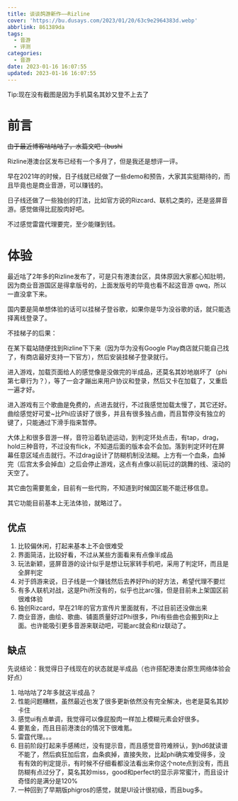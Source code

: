 ```yaml
---
title: 谈谈鸽游新作——Rizline
cover: 'https://bu.dusays.com/2023/01/20/63c9e2964383d.webp'
abbrlink: 861389da
tags:
  - 音游
  - 评测
categories:
  - 音游
date: 2023-01-16 16:07:55
updated: 2023-01-16 16:07:55
---
```


Tip:现在没有截图是因为手机莫名其妙又登不上去了

# 前言

~~由于最近博客咕咕咕了，水篇文吧（bushi~~

Rizline港澳台区发布已经有一个多月了，但是我还是想评一评。

早在2021年的时候，日子线就已经做了一些demo和预告，大家其实挺期待的，而且毕竟也是商业音游，可以赚钱的。

日子线还做了一些独创的打法，比如官方说的Rizcard、联机之类的，还是竖屏音游。感觉做得比屁股肉好吧。

不过感觉雷霆代理要完，至少能赚到钱。

# 体验

最近咕了2年多的Rizline发布了，可是只有港澳台区，具体原因大家都心知肚明，因为商业音游国区是得拿版号的，上面发版号的毕竟也看不起这音游 qwq，所以一直没拿下来。

国内要是简单想体验的话可以挂梯子登谷歌，如果你是华为没谷歌的话，就只能选择离线登录了。

不挂梯子的后果：

在某下载站随便找到Rizline下下来（因为华为没有Google Play商店就只能自己找了，有商店最好支持一下官方），然后安装挂梯子登录就行。

进入游戏，加载页面给人的感觉像是没做完的半成品，还莫名其妙地崩坏了（phi第七章行为？），等了一会才蹦出来用户协议和登录，然后又卡在加载了，又重启一遍才好。

进入游戏有三个歌曲是免费的，点进去就行，不过我感觉加载太慢了，其它还好。曲绘感觉好可爱~比Phi应该好了很多，并且有很多独占曲，而且暂停没有独立的键了，只能通过下滑手指来暂停。

大体上和很多音游一样，音符沿着轨迹运动，到判定环处点击，有tap，drag，hold三种音符，不过没有flick，不知道后面的版本会不会加。落到判定环时在屏幕任意区域点击就行。不过drag设计了防糊机制没法糊。上方有一个血条，血掉完（后宫太多会掉血）之后会停止游戏，这点有点像以前玩过的跳舞的线、滚动的天空了。

其它曲包需要氪金，目前有一些代购，不知道到时候国区能不能迁移信息。

其它功能目前基本上无法体验，就略过了。

## 优点

1. 比较偏休闲，打起来基本上不会很难受
2. 界面简洁，比较好看，不过从某些方面看来有点像半成品
3. 玩法新颖，竖屏音游的设计似乎是想让玩家转手机吧，采用了判定环，而且是全屏判定
4. 对于鸽游来说，日子线是一个赚钱然后去养好Phi的好方法，希望代理不要烂
5. 有多人联机对战，这是Phi所没有的，似乎也比arc强，但是目前未上架国区前很难体验
6. 独创Rizcard，早在21年的官方宣传片里面就有，不过目前还没做出来
7. 商业音游，曲绘、歌曲、铺面质量好过Phi很多，Phi有些曲也会搬到Riz上面。也许能吸引更多音游来联动吧，可能arc就会和riz联动了。

## 缺点

先说结论：我觉得日子线现在的状态就是半成品（也许搭配港澳台原生网络体验会好点）

1. 咕咕咕了2年多就这半成品？
2. 性能问题糟糕，虽然最近也发了很多更新依然没有完全解决，也老是莫名其妙卡住
3. 感觉ui有点单调，我觉得可以像屁股肉一样加上模糊元素会好很多。
4. 要氪金，而且目前港澳台的情况下很难氪。
5. 雷霆代理。。。
6. 目前阶段打起来手感稀烂，没有提示音，而且感觉音符难辨认，到hd6就读谱不能了，然后疯狂加后宫，血条疯掉，直接失败，比起phi确实难受得多，没有有效的判定提示，有时候不仔细看都没法看出来你这个note点到没有，而且防糊有点过分了，莫名其妙miss，good和perfect的显示非常蜜汁，而且设计奇怪的是满分是120%
7. 一种回到了早期版phigros的感觉，就是UI设计很初级，而且bug多。